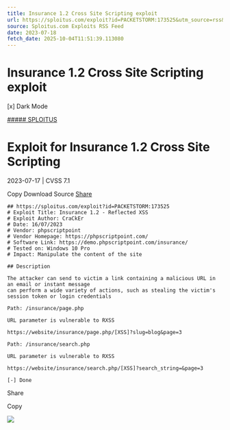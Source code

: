 ```yaml
---
title: Insurance 1.2 Cross Site Scripting exploit
url: https://sploitus.com/exploit?id=PACKETSTORM:173525&utm_source=rss&utm_medium=rss
source: Sploitus.com Exploits RSS Feed
date: 2023-07-18
fetch_date: 2025-10-04T11:51:39.113080
---
```


# Insurance 1.2 Cross Site Scripting exploit

[x]
Dark Mode

[##### SPLOITUS](/)

# Exploit for Insurance 1.2 Cross Site Scripting

2023-07-17 | CVSS 7.1

Copy
Download
Source
[Share](#share-url)

```
## https://sploitus.com/exploit?id=PACKETSTORM:173525
# Exploit Title: Insurance 1.2 - Reflected XSS
# Exploit Author: CraCkEr
# Date: 16/07/2023
# Vendor: phpscriptpoint
# Vendor Homepage: https://phpscriptpoint.com/
# Software Link: https://demo.phpscriptpoint.com/insurance/
# Tested on: Windows 10 Pro
# Impact: Manipulate the content of the site

## Description

The attacker can send to victim a link containing a malicious URL in an email or instant message
can perform a wide variety of actions, such as stealing the victim's session token or login credentials

Path: /insurance/page.php

URL parameter is vulnerable to RXSS

https://website/insurance/page.php/[XSS]?slug=blog&page=3

Path: /insurance/search.php

URL parameter is vulnerable to RXSS

https://website/insurance/search.php/[XSS]?search_string=&page=3

[-] Done
```

Share

Copy

![](https://mc.yandex.ru/watch/54912310)
